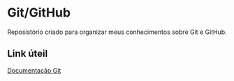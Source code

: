 # Git/GitHub

Reposistório criado para organizar meus conhecimentos sobre Git e GitHub.

## Link úteil 

[Documentação Git](https://git-scm.com/doc)
